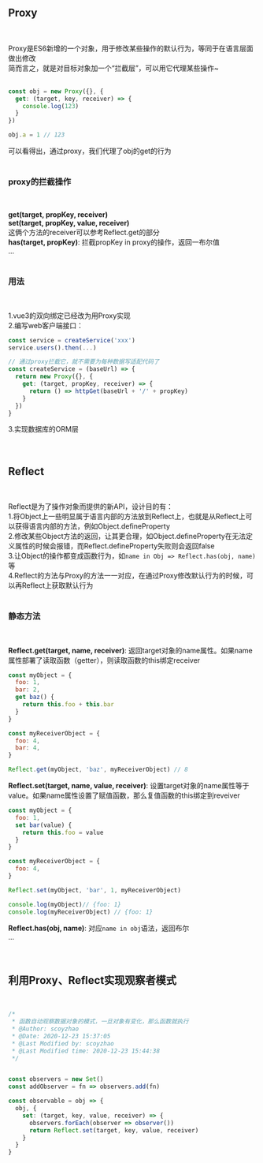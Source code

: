 ## Proxy
<br>

Proxy是ES6新增的一个对象，用于修改某些操作的默认行为，等同于在语言层面做出修改  
简而言之，就是对目标对象加一个“拦截层”，可以用它代理某些操作~  
<br>

```javascript
const obj = new Proxy({}, {
  get: (target, key, receiver) => {
    console.log(123)
  } 
})

obj.a = 1 // 123
```

可以看得出，通过proxy，我们代理了obj的get的行为  
<br>

### proxy的拦截操作
<br> 

**get(target, propKey, receiver)**  
**set(target, propKey, value, receiver)**  
这俩个方法的receiver可以参考Reflect.get的部分  
**has(target, propKey)**: 拦截propKey in proxy的操作，返回一布尔值  
...  
<br>

### 用法
<br>

1.vue3的双向绑定已经改为用Proxy实现  
2.编写web客户端接口：  

```javascript
const service = createService('xxx')
service.users().then(...)

// 通过proxy拦截它，就不需要为每种数据写适配代码了
const createService = (baseUrl) => {
  return new Proxy({}, {
    get: (target, propKey, receiver) => {
      return () => httpGet(baseUrl + '/' + propKey)
    }  
  })
} 
```

3.实现数据库的ORM层  
<br><br>

## Reflect
<br>

Reflect是为了操作对象而提供的新API，设计目的有：  
1.将Object上一些明显属于语言内部的方法放到Reflect上，也就是从Reflect上可以获得语言内部的方法，例如Object.defineProperty  
2.修改某些Object方法的返回，让其更合理，如Object.defineProperty在无法定义属性的时候会报错，而Reflect.defineProperty失败则会返回false  
3.让Object的操作都变成函数行为，如`name in Obj => Reflect.has(obj, name)`等  
4.Reflect的方法与Proxy的方法一一对应，在通过Proxy修改默认行为的时候，可以再Reflect上获取默认行为  
<br>

### 静态方法
<br>

**Reflect.get(target, name, receiver)**: 返回target对象的name属性。如果name属性部署了读取函数（getter），则读取函数的this绑定receiver  

```javascript
const myObject = {
  foo: 1,
  bar: 2,
  get baz() {
    return this.foo + this.bar
  }
}

const myReceiverObject = {
  foo: 4,
  bar: 4,
}

Reflect.get(myObject, 'baz', myReceiverObject) // 8
```

**Reflect.set(target, name, value, receiver)**: 设置target对象的name属性等于value。如果name属性设置了赋值函数，那么复值函数的this绑定到reveiver  

```javascript
const myObject = {
  foo: 1,
  set bar(value) {
    return this.foo = value
  }
}

const myReceiverObject = {
  foo: 4,
}

Reflect.set(myObject, 'bar', 1, myReceiverObject)

console.log(myObject)// {foo: 1}
console.log(myReceiverObject) // {foo: 1}
```

**Reflect.has(obj, name)**: 对应`name in obj`语法，返回布尔  
...  
<br><br>

## 利用Proxy、Reflect实现观察者模式
<br>

```javascript
/*
 * 函数自动观察数据对象的模式，一旦对象有变化，那么函数就执行
 * @Author: scoyzhao
 * @Date: 2020-12-23 15:37:05
 * @Last Modified by: scoyzhao
 * @Last Modified time: 2020-12-23 15:44:38
 */


const observers = new Set()
const addObserver = fn => observers.add(fn)

const observable = obj => {
  obj, {
    set: (target, key, value, receiver) => {
      observers.forEach(observer => observer())
      return Reflect.set(target, key, value, receiver)
    }
  }
}
```


